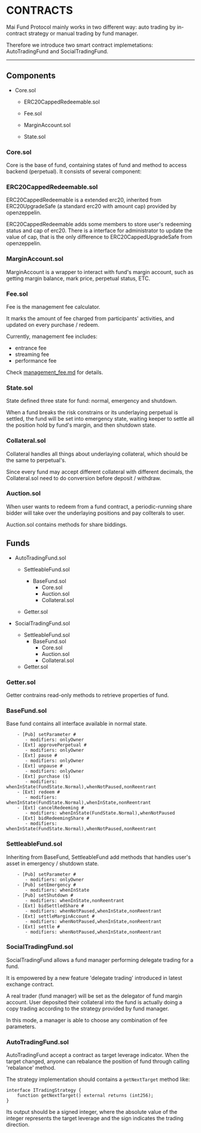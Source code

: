 # CONTRACTS

Mai Fund Protocol mainly works in two different way: auto trading by in-contract strategy or manual trading by fund manager.

Therefore we introduce two smart contract implemetations: AutoTradingFund and SocialTradingFund.

-----

## Components

- Core.sol
  - ERC20CappedRedeemable.sol

  - Fee.sol

  - MarginAccount.sol
  - State.sol

### Core.sol

Core is the base of fund, containing states of fund and method to access backend (perpetual). It consists of several component:

### ERC20CappedRedeemable.sol

ERC20CappedRedeemable is a extended erc20, inherited from ERC20UpgradeSafe (a standard erc20 with amount cap) provided by openzeppelin.

ERC20CappedRedeemable adds some members to store user's redeeming status and cap of erc20. There is a interface for administrator to update the value of cap, that is the only difference to ERC20CappedUpgradeSafe from openzeppelin.

### MarginAccount.sol

MarginAccount is a wrapper to interact with fund's margin account, such as getting margin balance, mark price, perpetual status, ETC.

### Fee.sol

Fee is the management fee calculator.

It marks the amount of fee charged from participants' activities, and updated on every purchase / redeem.

Currently, management fee includes:

- entrance fee
- streaming fee
- performance fee

Check [management_fee.md](./fee.md) for details.

### State.sol

State defined three state for fund: normal, emergency and shutdown.

When a fund breaks the risk constrains or its underlaying perpetual is settled, the fund will be set into emergency state, waiting keeper to settle all the position hold by fund's margin, and then shutdown state.

### Collateral.sol

Collateral handles all things about underlaying collateral, which should be the same to perpetual's.

Since every fund may accept different collateral with different decimals, the Collateral.sol need to do conversion before deposit / withdraw.

### Auction.sol

When user wants to redeem from a fund contract, a periodic-running share bidder will take over the underlaying positions and pay collterals to user.

Auction.sol contains methods for share biddings.



## Funds

- AutoTradingFund.sol

  - SettleableFund.sol
    - BaseFund.sol
      - Core.sol
      - Auction.sol
      - Collateral.sol

  - Getter.sol

    

- SocialTradingFund.sol

  - SettleableFund.sol
    - BaseFund.sol
      - Core.sol
      - Auction.sol
      - Collateral.sol
  - Getter.sol

### Getter.sol

Getter contrains read-only methods to retrieve properties of fund.

### BaseFund.sol

Base fund contains all interface available in normal state. 

```
    - [Pub] setParameter #
       - modifiers: onlyOwner
    - [Ext] approvePerpetual #
       - modifiers: onlyOwner
    - [Ext] pause #
       - modifiers: onlyOwner
    - [Ext] unpause #
       - modifiers: onlyOwner
    - [Ext] purchase ($)
       - modifiers: whenInState(FundState.Normal),whenNotPaused,nonReentrant
    - [Ext] redeem #
       - modifiers: whenInState(FundState.Normal),whenInState,nonReentrant
    - [Ext] cancelRedeeming #
       - modifiers: whenInState(FundState.Normal),whenNotPaused
    - [Ext] bidRedeemingShare #
       - modifiers: whenInState(FundState.Normal),whenNotPaused,nonReentrant
```

### SettleableFund.sol

Inheriting from BaseFund, SettleableFund add methods that handles user's asset in emergency / shutdown state.

```
    - [Pub] setParameter #
       - modifiers: onlyOwner
    - [Pub] setEmergency #
       - modifiers: whenInState
    - [Pub] setShutdown #
       - modifiers: whenInState,nonReentrant
    - [Ext] bidSettledShare #
       - modifiers: whenNotPaused,whenInState,nonReentrant
    - [Ext] settleMarginAccount #
       - modifiers: whenNotPaused,whenInState,nonReentrant
    - [Ext] settle #
       - modifiers: whenNotPaused,whenInState,nonReentrant
```

### SocialTradingFund.sol

SocialTradingFund allows a fund manager performing delegate trading for a fund.

It is empowered by a new feature 'delegate trading' introduced in latest exchange contract.

A real trader (fund manager) will be set as the delegator of fund margin account. User deposited their collateral into the fund is actually doing a copy trading according to the strategy provided by fund manager.

In this mode, a manager is able to choose any combination of fee parameters.

### AutoTradingFund.sol

AutoTradingFund accept a contract as target leverage indicator. When the target changed, anyone can rebalance the position of fund through calling 'rebalance' method.

The strategy implementation should contains a `getNextTarget` method like:

```
interface ITradingStrategy {
    function getNextTarget() external returns (int256);
}
```

Its output should be a signed integer, where the absolute value of the integer represents the target leverage and the sign indicates the trading direction.